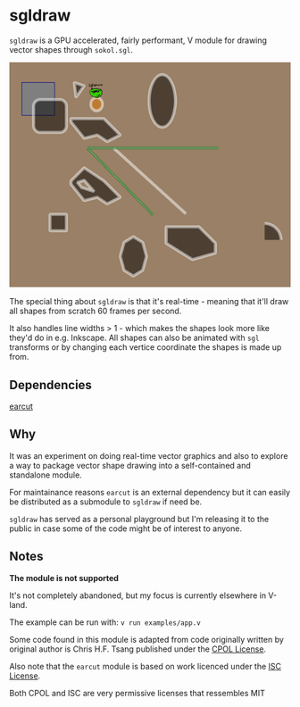 # sgldraw

`sgldraw` is a GPU accelerated, fairly performant, V module for
drawing vector shapes through `sokol.sgl`.

![screenshot](https://raw.githubusercontent.com/Larpon/sgldraw/master/img/screenshot.png)

The special thing about `sgldraw` is that it's real-time - meaning that it'll draw all
shapes from scratch 60 frames per second.

It also handles line widths > 1 - which makes the shapes look more like they'd do in
e.g. Inkscape. All shapes can also be animated with `sgl` transforms or by changing
each vertice coordinate the shapes is made up from.

## Dependencies
[earcut](https://github.com/Larpon/earcut)

## Why
It was an experiment on doing real-time vector graphics and also
to explore a way to package vector shape drawing into a self-contained
and standalone module.

For maintainance reasons `earcut` is an external dependency but it can
easily be distributed as a submodule to `sgldraw` if need be.

`sgldraw` has served as a personal playground but
I'm releasing it to the public in case some of the code might
be of interest to anyone.

## Notes
**The module is not supported**

It's not completely abandoned, but my focus is currently elsewhere
in V-land.

The example can be run with: `v run examples/app.v`

Some code found in this module is adapted from code originally written by
original author is Chris H.F. Tsang published under the [CPOL License](https://en.wikipedia.org/wiki/Code_Project_Open_License).

Also note that the `earcut` module is based on work licenced under the [ISC License](https://github.com/mapbox/earcut/blob/master/LICENSE).

Both CPOL and ISC are very permissive licenses that ressembles MIT
